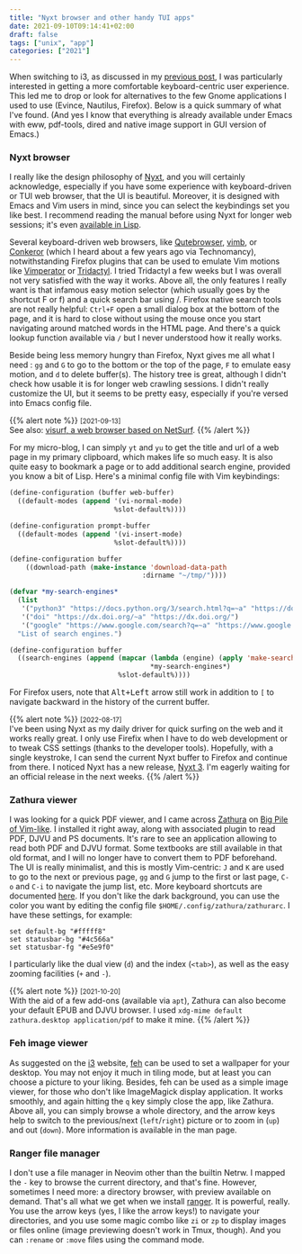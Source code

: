 ```yaml
---
title: "Nyxt browser and other handy TUI apps"
date: 2021-09-10T09:14:41+02:00
draft: false
tags: ["unix", "app"]
categories: ["2021"]
---
```


When switching to i3, as discussed in my [previous post](/post/i3wm/), I was particularly interested in getting a more comfortable keyboard-centric user experience. This led me to drop or look for alternatives to the few Gnome applications I used to use (Evince, Nautilus, Firefox). Below is a quick summary of what I've found. (And yes I know that everything is already available under Emacs with eww, pdf-tools, dired and native image support in GUI version of Emacs.)

### Nyxt browser

I really like the design philosophy of [Nyxt](https://nyxt.atlas.engineer/), and you will certainly acknowledge, especially if you have some experience with keyboard-driven or TUI web browser, that the UI is beautiful. Moreover, it is designed with Emacs and Vim users in mind, since you can select the keybindings set you like best. I recommend reading the manual before using Nyxt for longer web sessions; it's even [available in Lisp](https://github.com/atlas-engineer/nyxt/blob/master/source/manual.lisp).

Several keyboard-driven web browsers, like [Qutebrowser](https://qutebrowser.org/), [vimb](https://fanglingsu.github.io/vimb/), or [Conkeror](http://conkeror.org/) (which I heard about a few years ago via Technomancy), notwithstanding Firefox plugins that can be used to emulate Vim motions like [Vimperator](http://vimperator.org/vimperator.html) or [Tridactyl](https://github.com/tridactyl/tridactyl). I tried Tridactyl a few weeks but I was overall not very satisfied with the way it works. Above all, the only features I really want is that infamous easy motion selector (which usually goes by the shortcut F or f) and a quick search bar using /. Firefox native search tools are not really helpful: `Ctrl+F` open a small dialog box at the bottom of the page, and it is hard to close without using the mouse once you start navigating around matched words in the HTML page. And there's a quick lookup function available via `/` but I never understood how it really works.

Beside being less memory hungry than Firefox, Nyxt gives me all what I need : `gg` and `G` to go to the bottom or the top of the page, `F` to emulate easy motion, and `d` to delete buffer(s). The history tree is great, although I didn't check how usable it is for longer web crawling sessions. I didn't really customize the UI, but it seems to be pretty easy, especially if you're versed into Emacs config file.

{{% alert note %}}
<small>[2021-09-13]</small><br>
See also: [visurf, a web browser based on NetSurf](https://drewdevault.com/2021/09/11/visurf-announcement.html).
{{% /alert %}}

For my micro-blog, I can simply `yt` and `yu` to get the title and url of a web page in my primary clipboard, which makes life so much easy. It is also quite easy to bookmark a page or to add additional search engine, provided you know a bit of Lisp. Here's a minimal config file with Vim keybindings:

```lisp
(define-configuration (buffer web-buffer)
  ((default-modes (append '(vi-normal-mode)
                          %slot-default%))))

(define-configuration prompt-buffer
  ((default-modes (append '(vi-insert-mode)
                          %slot-default%))))

(define-configuration buffer
    ((download-path (make-instance 'download-data-path
                                 :dirname "~/tmp/"))))

(defvar *my-search-engines*
  (list
   '("python3" "https://docs.python.org/3/search.html?q=~a" "https://docs.python.org/3")
   '("doi" "https://dx.doi.org/~a" "https://dx.doi.org/")
   '("google" "https://www.google.com/search?q=~a" "https://www.google.com/"))
  "List of search engines.")

(define-configuration buffer
  ((search-engines (append (mapcar (lambda (engine) (apply 'make-search-engine engine))
                                   *my-search-engines*)
                           %slot-default%))))
```

For Firefox users, note that <kbd>Alt+Left</kbd> arrow still work in addition to `[` to navigate backward in the history of the current buffer.

{{% alert note %}}
<small>[2022-08-17]</small><br>
I've been using Nyxt as my daily driver for quick surfing on the web and it works really great. I only use Firefix when I have to do web development or to tweak CSS settings (thanks to the developer tools). Hopefully, with a single keystroke, I can send the current Nyxt buffer to Firefox and continue from there. I noticed Nyxt has a new release, [Nyxt 3](https://nyxt.atlas.engineer/article/release-3-pre-release-1.org). I'm eagerly waiting for an official release in the next weeks.
{{% /alert %}}

### Zathura viewer

I was looking for a quick PDF viewer, and I came across [Zathura](https://pwmt.org/projects/zathura/) on [Big Pile of Vim-like](https://vim.reversed.top/). I installed it right away, along with associated plugin to read PDF, DJVU and PS documents. It's rare to see an application allowing to read both PDF and DJVU format. Some textbooks are still available in that old format, and I will no longer have to convert them to PDF beforehand. The UI is really minimalist, and this is mostly Vim-centric: `J` and `K` are used to go to the next or previous page, `gg` and `G` jump to the first or last page, `C-o` and `C-i` to navigate the jump list, etc. More keyboard shortcuts are documented [here](https://defkey.com/zathura-shortcuts). If you don't like the dark background, you can use the color you want by editing the config file `$HOME/.config/zathura/zathurarc`. I have these settings, for example:

```
set default-bg "#fffff8"
set statusbar-bg "#4c566a"
set statusbar-fg "#e5e9f0"
```

I particularly like the dual view (`d`) and the index (`<tab>`), as well as the easy zooming facilities (`+` and `-`).

{{% alert note %}}
<small>[2021-10-20]</small><br>
With the aid of a few add-ons (available via `apt`), Zathura can also become your default EPUB and DJVU browser. I used `xdg-mime default zathura.desktop application/pdf` to make it mine.
{{% /alert %}}

### Feh image viewer

As suggested on the [i3](https://i3wm.org/) website, [feh](https://feh.finalrewind.org/) can be used to set a wallpaper for your desktop. You may not enjoy it much in tiling mode, but at least you can choose a picture to your liking. Besides, feh can be used as a simple image viewer, for those who don't like ImageMagick display application. It works smoothly, and again hitting the `q` key simply close the app, like Zathura. Above all, you can simply browse a whole directory, and the arrow keys help to switch to the previous/next (`left`/`right`) picture or to zoom in (`up`) and out (`down`). More information is available in the man page.

### Ranger file manager

I don't use a file manager in Neovim other than the builtin Netrw. I mapped the `-` key to browse the current directory, and that's fine. However, sometimes I need more: a directory browser, with preview available on demand. That's all what we get when we install [ranger](https://ranger.github.io/). It is powerful, really. You use the arrow keys (yes, I like the arrow keys!) to navigate your directories, and you use some magic combo like `zi` or `zp` to display images or files online (image previewing doesn't work in Tmux, though). And you can `:rename` or `:move` files using the command mode.

